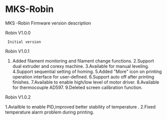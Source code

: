 # MKS-Robin
MKS -Robin Firmware version description


Robin V1.0.0

     Initial version


Robin V1.0.1

1. Added filament monitoring and filament change functions.
2.Support dual extruder and corexy machine.
3.Available for manual leveling.
4.Support sequential setting of homing.
5.Added "More" icon on printing operation interface for user-defined.
6.Support auto off after printing finishes.
7.Available to enable high/low level of motor driver. 8.Available for thermocouple AD597.
9.Deleted screen calibration function.
	

Robin V1.0.2

1.Aviailble to enable PID,improved better stability of temperature .
2.Fixed temperature alarm problem during printing.

